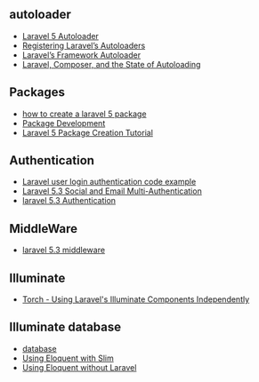 autoloader
---
- [Laravel 5 Autoloader](http://alanstorm.com/laravel_5_autoloader/)
- [Registering Laravel’s Autoloaders](http://alanstorm.com/registering_laravel_autoloaders/)
- [Laravel’s Framework Autoloader](http://alanstorm.com/laravel_framework_autoloader/)
- [Laravel, Composer, and the State of Autoloading](http://alanstorm.com/series/autoloading/)

Packages
---
- [how to create a laravel 5 package](http://laraveldaily.com/how-to-create-a-laravel-5-package-in-10-easy-steps/)
- [Package Development](https://laravel.com/docs/5.3/packages)
- [Laravel 5 Package Creation Tutorial](http://kaltencoder.com/2015/07/laravel-5-package-creation-tutorial-part-1/)

Authentication
---
- [Laravel user login authentication code example](http://tutsnare.com/laravel-user-login-authentication-code-example/)
- [Laravel 5.3 Social and Email Multi-Authentication](https://tuts.codingo.me/laravel-social-and-email-authentication)
- [laravel 5.3 Authentication](https://laravel.com/docs/5.3/authentication)

MiddleWare
---
- [laravel 5.3 middleware](https://laravel.com/docs/5.3/middleware)

Illuminate
---
- [Torch - Using Laravel's Illuminate Components Independently](https://github.com/mattstauffer/Torch)

Illuminate database
---
- [database](https://github.com/illuminate/database)
- [Using Eloquent with Slim](https://www.slimframework.com/docs/cookbook/database-eloquent.html)
- [Using Eloquent without Laravel](https://jenssegers.com/index.php/53/using-eloquent-without-laravel)
